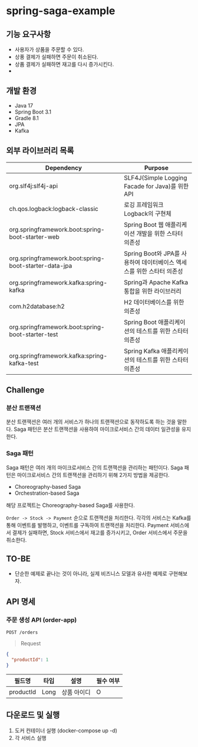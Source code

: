# spring-saga-example

## 기능 요구사항

- 사용자가 상품을 주문할 수 있다.
- 상풍 결제가 실패하면 주문이 취소된다.
- 상품 결제가 실패하면 재고를 다시 증가시킨다.
-

## 개발 환경

- Java 17
- Spring Boot 3.1
- Gradle 8.1
- JPA
- Kafka

## 외부 라이브러리 목록

| Dependency                                            | Purpose                                       |
|-------------------------------------------------------|-----------------------------------------------|
| org.slf4j:slf4j-api                                   | SLF4J(Simple Logging Facade for Java)를 위한 API |
| ch.qos.logback:logback-classic                        | 로깅 프레임워크 Logback의 구현체                         |
| org.springframework.boot:spring-boot-starter-web      | Spring Boot 웹 애플리케이션 개발을 위한 스타터 의존성           |
| org.springframework.boot:spring-boot-starter-data-jpa | Spring Boot와 JPA를 사용하여 데이터베이스 액세스를 위한 스타터 의존성 |
| org.springframework.kafka:spring-kafka                | Spring과 Apache Kafka 통합을 위한 라이브러리             |
| com.h2database:h2                                     | H2 데이터베이스를 위한 의존성                             |
| org.springframework.boot:spring-boot-starter-test     | Spring Boot 애플리케이션의 테스트를 위한 스타터 의존성           |
| org.springframework.kafka:spring-kafka-test           | Spring Kafka 애플리케이션의 테스트를 위한 스타터 의존성          |

## Challenge

### 분산 트랜잭션

분산 트랜잭션은 여러 개의 서비스가 하나의 트랜잭션으로 동작하도록 하는 것을 말한다. Saga 패턴은 분산 트랜잭션을 사용하여 마이크로서비스 간의 데이터 일관성을 유지한다.

### Saga 패턴

Saga 패턴은 여러 개의 마이크로서비스 간의 트랜잭션을 관리하는 패턴이다. Saga 패턴은 마이크로서비스 간의 트랜잭션을 관리하기 위해 2가지 방법을 제공한다.

- Choreography-based Saga
- Orchestration-based Saga

해당 프로젝트는 Choreography-based Saga를 사용한다.

`Order -> Stock -> Payment` 순으로 트랜잭션을 처리한다. 각각의 서비스는 Kafka를 통해 이벤트를 발행하고, 이벤트를 구독하여 트랜잭션을 처리한다.
Payment 서비스에서 결제가 실패하면, Stock 서비스에서 재고를 증가시키고, Order 서비스에서 주문을 취소한다.

## TO-BE

- 단순한 예제로 끝나는 것이 아니라, 실제 비즈니스 모델과 유사한 예제로 구현해보자.

## API 명세

### 주문 생성 API (order-app)
```
POST /orders
```

> Request

```json
{
  "productId": 1
}
```

| 필드명       | 타입   | 설명     | 필수 여부
|-----------|------|--------| --- |
| productId | Long | 상품 아이디 | O |

## 다운로드 및 실행

1. 도커 컨테이너 실행 (docker-compose up -d)
2. 각 서비스 실행
